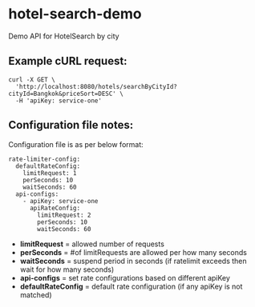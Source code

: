 # hotel-search-demo
Demo API for HotelSearch by city


## Example cURL request:
```
curl -X GET \
  'http://localhost:8080/hotels/searchByCityId?cityId=Bangkok&priceSort=DESC' \
  -H 'apiKey: service-one' 
```
  

## Configuration file notes:
Configuration file is as per below format:
```
rate-limiter-config:
  defaultRateConfig:
    limitRequest: 1
    perSeconds: 10
    waitSeconds: 60
  api-configs:
    - apiKey: service-one
      apiRateConfig:
        limitRequest: 2
        perSeconds: 10
        waitSeconds: 60
```
- **limitRequest** = allowed number of requests
- **perSeconds** = #of limitRequests are allowed per how many seconds
- **waitSeconds** = suspend period in seconds (if ratelimit exceeds then wait for how many seconds)
- **api-configs** = set rate configurations based on different apiKey
- **defaultRateConfig** = default rate configuration (if any apiKey is not matched)
